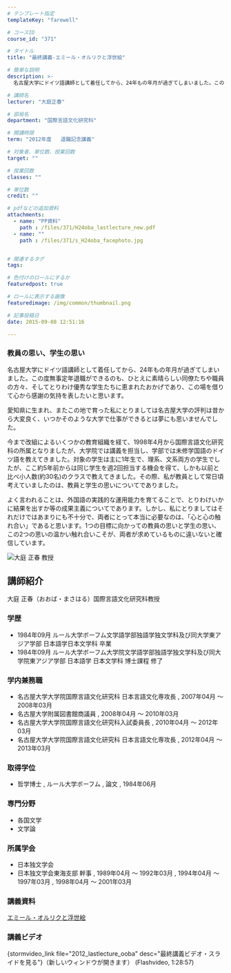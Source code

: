 ```yaml
---
# テンプレート指定
templateKey: "farewell"

# コースID
course_id: "371"

# タイトル
title: "最終講義-エミール・オルリクと浮世絵"

# 簡単な説明
description: >-
  名古屋大学にドイツ語講師として着任してから、24年もの年月が過ぎてしまいました。この度無事定年退職ができるのも、ひとえに素晴らしい同僚たちや職員の方々、そしてとりわけ優秀な学生たちに恵まれたおかげ...

# 講師名
lecturer: "大庭正春"

# 部局名
department: "国際言語文化研究科"

# 開講時限
term: "2012年度	退職記念講義"

# 対象者、単位数、授業回数
target: ""

# 授業回数
classes: ""

# 単位数
credit: ""

# pdfなどの追加資料
attachments: 
  - name: "PP資料" 
    path : /files/371/H24oba_lastlecture_new.pdf
  - name: "" 
    path : /files/371/s_H24oba_facephoto.jpg


# 関連するタグ
tags:

# 色付けのロールにするか
featuredpost: true

# ロールに表示する画像
featuredimage: /img/common/thumbnail.png

# 記事投稿日
date: 2015-09-08 12:51:16

---
```

### 教員の思い、学生の思い

名古屋大学にドイツ語講師として着任してから、24年もの年月が過ぎてしまいました。この度無事定年退職ができるのも、ひとえに素晴らしい同僚たちや職員の方々、そしてとりわけ優秀な学生たちに恵まれたおかげであり、この場を借りて心から感謝の気持を表したいと思います。 

愛知県に生まれ、またこの地で育った私にとりましては名古屋大学の評判は昔から大変良く、いつかそのような大学で仕事ができるとは夢にも思いませんでした。 

今まで改組によるいくつかの教育組織を経て、1998年4月から国際言語文化研究科の所属となりましたが、大学院では講義を担当し、学部では未修学国語のドイツ語を教えてきました。対象の学生は主に1年生で、理系、文系両方の学生でしたが、ここ約5年前からは同じ学生を週2回担当する機会を得て、しかも以前と比べ小人数(約30名)のクラスで教えてきました。その際、私が教員として常日頃考えていましたのは、教員と学生の思いについてでありました。 

よく言われることは、外国語の実践的な運用能力を育てることで、とりわけいかに結果を出すか等の成果主義についてであります。しかし、私にとりましてはそれだけではあまりにも不十分で、両者にとって本当に必要なのは、「心と心の触れ合い」であると思います。1つの目標に向かっての教員の思いと学生の思い、この2つの思いの温かい触れ合いこそが、両者が求めているものに違いないと確信しています。

![大庭 正春 教授](/files/371/s_H24oba_facephoto.jpg) 
## 講師紹介

大庭 正春（おおば・まさはる）国際言語文化研究科教授 

### 学歴

  * 1984年09月 ルール大学ボーフム文学語学部独語学独文学科及び同大学東アジア学部 日本語学日本文学科 卒業
  * 1984年09月 ルール大学ボーフム大学院文学語学部独語学独文学科及び同大学院東アジア学部 日本語学 日本文学科 博士課程 修了

### 学内兼務職

  * 名古屋大学大学院国際言語文化研究科 日本言語文化専攻長 , 2007年04月 〜 2008年03月
  * 名古屋大学附属図書館商議員 , 2008年04月 〜 2010年03月
  * 名古屋大学大学院国際言語文化研究科入試委員長 , 2010年04月 〜 2012年03月
  * 名古屋大学大学院国際言語文化研究科 日本言語文化専攻長 , 2012年04月 〜 2013年03月

### 取得学位

  * 哲学博士 , ルール大学ボーフム , 論文 , 1984年06月

### 専門分野

  * 各国文学
  * 文学論

### 所属学会

  * 日本独文学会
  * 日本独文学会東海支部 幹事 , 1989年04月 〜 1992年03月 , 1994年04月 〜 1997年03月 , 1998年04月 〜 2001年03月
### 講義資料


[エミール・オルリクと浮世絵](/files/371/H24oba_lastlecture_new.pdf) 

### 講義ビデオ

{stormvideo_link file="2012_lastlecture_ooba" desc="最終講義ビデオ・スライドを見る"}（新しいウィンドウが開きます） (Flashvideo, 1:28:57)